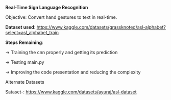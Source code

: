 **Real-Time Sign Language Recognition**

Objective: Convert hand gestures to text in real-time.


**Dataset used**: https://www.kaggle.com/datasets/grassknoted/asl-alphabet?select=asl_alphabet_train 

**Steps Remaining**: 

-> Training the cnn properly and getting its prediction

-> Testing main.py 

-> Improving the code presentation and reducing the complexity  


Alternate Datasets

Sataset-: https://www.kaggle.com/datasets/ayuraj/asl-dataset

